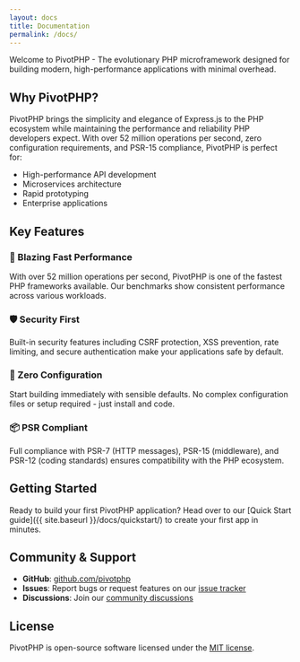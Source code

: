 ```yaml
---
layout: docs
title: Documentation
permalink: /docs/
---
```


<p class="lead">Welcome to PivotPHP - The evolutionary PHP microframework designed for building modern, high-performance applications with minimal overhead.</p>

## Why PivotPHP?

PivotPHP brings the simplicity and elegance of Express.js to the PHP ecosystem while maintaining the performance and reliability PHP developers expect. With over 52 million operations per second, zero configuration requirements, and PSR-15 compliance, PivotPHP is perfect for:

- High-performance API development
- Microservices architecture
- Rapid prototyping
- Enterprise applications

## Key Features

### 🚀 Blazing Fast Performance
With over 52 million operations per second, PivotPHP is one of the fastest PHP frameworks available. Our benchmarks show consistent performance across various workloads.

### 🛡️ Security First
Built-in security features including CSRF protection, XSS prevention, rate limiting, and secure authentication make your applications safe by default.

### 🔧 Zero Configuration
Start building immediately with sensible defaults. No complex configuration files or setup required - just install and code.

### 📦 PSR Compliant
Full compliance with PSR-7 (HTTP messages), PSR-15 (middleware), and PSR-12 (coding standards) ensures compatibility with the PHP ecosystem.

## Getting Started

Ready to build your first PivotPHP application? Head over to our [Quick Start guide]({{ site.baseurl }}/docs/quickstart/) to create your first app in minutes.

## Community & Support

- **GitHub**: [github.com/pivotphp](https://github.com/pivotphp)
- **Issues**: Report bugs or request features on our [issue tracker](https://github.com/pivotphp/framework/issues)
- **Discussions**: Join our [community discussions](https://github.com/pivotphp/framework/discussions)

## License

PivotPHP is open-source software licensed under the [MIT license](https://opensource.org/licenses/MIT).
